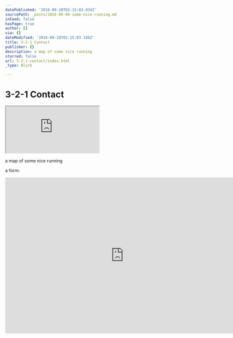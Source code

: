 ```yaml
---
datePublished: '2016-09-28T02:15:03.834Z'
sourcePath: _posts/2016-09-06-some-nice-running.md
inFeed: false
hasPage: true
author: []
via: {}
dateModified: '2016-09-28T02:15:03.186Z'
title: 3-2-1 Contact
publisher: {}
description: a map of some nice running
starred: false
url: 3-2-1-contact/index.html
_type: Blurb

---
```

# 3-2-1 Contact

<iframe src="https://the-grid.github.io/ed-location/?latitude=20&amp;longitude=-35&amp;zoom=15&amp;address=Park%20Trl%2C%20San%20Francisco%2C%20California%2094129%2C%20United%20States" style=""></iframe>

a map of some nice running

a form:

<iframe src="https://cdn.embedly.com/widgets/media.html?src=https%3A%2F%2Fdocs.google.com%2Fforms%2Fd%2Fe%2F1FAIpQLSeQ05tjL0TmO4ZjTxtz3Vs4OW3XH-QQ-dnd4QbqtiJlJ7pUog%2Fviewform%3Fembedded%3Dtrue&amp;url=https%3A%2F%2Fdocs.google.com%2Fforms%2Fd%2Fe%2F1FAIpQLSeQ05tjL0TmO4ZjTxtz3Vs4OW3XH-QQ-dnd4QbqtiJlJ7pUog%2Fviewform%3Fff&amp;image=https%3A%2F%2Flh5.googleusercontent.com%2FWbyayJzo_6YdvsaKVJhJ93ap5de8Y5sKFySwDYIDGiG3vCnqNRjjnX3dOGL_dCmgg7o%3Dw1200-h630-p&amp;key=b7d04c9b404c499eba89ee7072e1c4f7&amp;type=text%2Fhtml&amp;schema=google" width="760" height="500" scrolling="no" frameborder="0" allowfullscreen="" style=""></iframe>